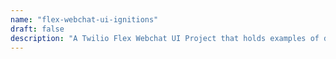 ```yaml
---
name: "flex-webchat-ui-ignitions"
draft: false
description: "A Twilio Flex Webchat UI Project that holds examples of different startups."
---
```

